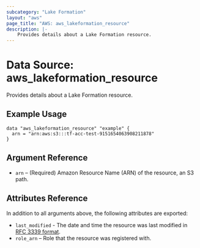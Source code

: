 ```yaml
---
subcategory: "Lake Formation"
layout: "aws"
page_title: "AWS: aws_lakeformation_resource"
description: |-
    Provides details about a Lake Formation resource.
---
```


# Data Source: aws_lakeformation_resource

Provides details about a Lake Formation resource.

## Example Usage

```hcl
data "aws_lakeformation_resource" "example" {
  arn = "arn:aws:s3:::tf-acc-test-9151654063908211878"
}
```

## Argument Reference

* `arn` – (Required) Amazon Resource Name (ARN) of the resource, an S3 path.

## Attributes Reference

In addition to all arguments above, the following attributes are exported:

* `last_modified` - The date and time the resource was last modified in [RFC 3339 format](https://tools.ietf.org/html/rfc3339#section-5.8).
* `role_arn` – Role that the resource was registered with.
